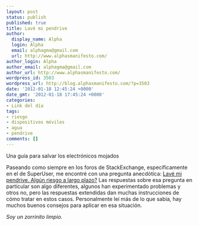 ```yaml
---
layout: post
status: publish
published: true
title: Lavé mi pendrive
author:
  display_name: Alpha
  login: Alpha
  email: alphagma@gmail.com
  url: http://www.alphasmanifesto.com/
author_login: Alpha
author_email: alphagma@gmail.com
author_url: http://www.alphasmanifesto.com/
wordpress_id: 3503
wordpress_url: http://blog.alphasmanifesto.com/?p=3503
date: '2012-01-18 12:45:24 +0000'
date_gmt: '2012-01-18 17:45:24 +0000'
categories:
- Link del día
tags:
- riesgo
- dispositivos móviles
- agua
- pendrive
comments: []
---
```


Una guía para salvar los electrónicos mojados

Paseando como siempre en los foros de StackExchange, específicamente en el de SuperUser, me encontré con una pregunta anecdótica: <a href="http://superuser.com/questions/372446/i-washed-my-usb-drive-any-long-term-risks">Lavé mi pendrive. Algún riesgo a largo plazo?</a> Las respuestas sobre esa pregunta en particular son algo diferentes, algunos han experimentado problemas y otros no, pero las respuestas extendidas dan muchas instrucciones de cómo tratar en estos casos. Personalmente leí más de lo que sabía, hay muchos buenos consejos para aplicar en esa situación.

_Soy un zorrinito limpio._
